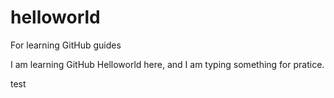 # helloworld
For learning GitHub guides

I am learning GitHub Helloworld here, and I am typing something for pratice.

test
